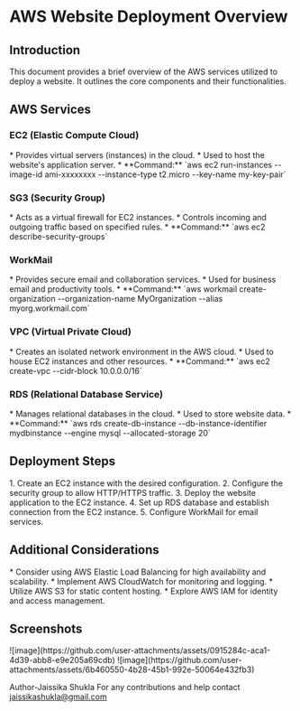 <h1>AWS Website Deployment Overview</h1>

<h2>Introduction</h2>
This document provides a brief overview of the AWS services utilized to deploy a website. It outlines the core components and their functionalities.

<h2>AWS Services</h2>
<h3>EC2 (Elastic Compute Cloud)</h3>
* Provides virtual servers (instances) in the cloud.
* Used to host the website's application server.
* **Command:** `aws ec2 run-instances --image-id ami-xxxxxxxx --instance-type t2.micro --key-name my-key-pair`

<h3>SG3 (Security Group)</h3>
* Acts as a virtual firewall for EC2 instances.
* Controls incoming and outgoing traffic based on specified rules.
* **Command:** `aws ec2 describe-security-groups`

<h3>WorkMail</h3>
* Provides secure email and collaboration services.
* Used for business email and productivity tools.
* **Command:** `aws workmail create-organization --organization-name MyOrganization --alias myorg.workmail.com`

<h3>VPC (Virtual Private Cloud)</h3>
* Creates an isolated network environment in the AWS cloud.
* Used to house EC2 instances and other resources.
* **Command:** `aws ec2 create-vpc --cidr-block 10.0.0.0/16`

<h3>RDS (Relational Database Service)</h3>
* Manages relational databases in the cloud.
* Used to store website data.
* **Command:** `aws rds create-db-instance --db-instance-identifier mydbinstance --engine mysql --allocated-storage 20`

<h2>Deployment Steps</h2>
1. Create an EC2 instance with the desired configuration.
2. Configure the security group to allow HTTP/HTTPS traffic.
3. Deploy the website application to the EC2 instance.
4. Set up RDS database and establish connection from the EC2 instance.
5. Configure WorkMail for email services.

<h2>Additional Considerations</h2>
* Consider using AWS Elastic Load Balancing for high availability and scalability.
* Implement AWS CloudWatch for monitoring and logging.
* Utilize AWS S3 for static content hosting.
* Explore AWS IAM for identity and access management.

<h2>Screenshots</h2>
![image](https://github.com/user-attachments/assets/0915284c-aca1-4d39-abb8-e9e205a69cdb)
![image](https://github.com/user-attachments/assets/6b460550-4b28-45b1-992e-50064e432fb3)



Author-Jaissika Shukla
For any contributions and help contact jaissikashukla@gmail.com
